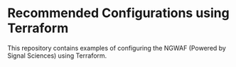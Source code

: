 # Recommended Configurations using Terraform

This repository contains examples of configuring the NGWAF (Powered by Signal Sciences) using Terraform.
